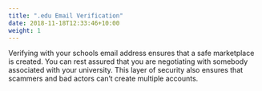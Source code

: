 ```yaml
---
title: ".edu Email Verification"
date: 2018-11-18T12:33:46+10:00
weight: 1
---
```


Verifying with your schools email address ensures that a safe marketplace is created. You can rest assured that you are negotiating with somebody associated with your university. This layer of security also ensures that scammers and bad actors can’t create multiple accounts.